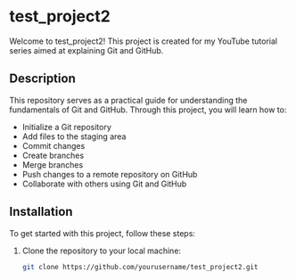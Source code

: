 # test_project2

Welcome to test_project2! This project is created for my YouTube tutorial series aimed at explaining Git and GitHub.

## Description

This repository serves as a practical guide for understanding the fundamentals of Git and GitHub. Through this project, you will learn how to:

- Initialize a Git repository
- Add files to the staging area
- Commit changes
- Create branches
- Merge branches
- Push changes to a remote repository on GitHub
- Collaborate with others using Git and GitHub

## Installation

To get started with this project, follow these steps:

1. Clone the repository to your local machine:
   ```bash
   git clone https://github.com/yourusername/test_project2.git
